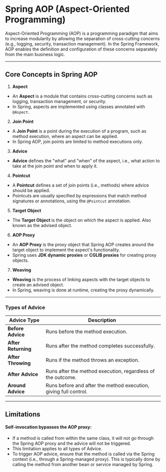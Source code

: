 # Spring AOP (Aspect-Oriented Programming)

Aspect-Oriented Programming (AOP) is a programming paradigm that aims to increase modularity by allowing the separation
of cross-cutting concerns (e.g., logging, security, transaction management). In the Spring Framework, AOP enables the
definition and configuration of these concerns separately from the main business logic.

---

## Core Concepts in Spring AOP

1. **Aspect**

- An **Aspect** is a module that contains cross-cutting concerns such as logging, transaction management, or security.
- In Spring, aspects are implemented using classes annotated with `@Aspect`.

2. **Join Point**

- A **Join Point** is a point during the execution of a program, such as method execution, where an aspect can be
  applied.
- In Spring AOP, join points are limited to method executions only.

3. **Advice**

- **Advice** defines the "what" and "when" of the aspect, i.e., what action to take at the join point and when to apply
  it.

4. **Pointcut**

- A **Pointcut** defines a set of join points (i.e., methods) where advice should be applied.
- Pointcuts are usually specified by expressions that match method signatures or annotations, using the `@Pointcut`
  annotation.

5. **Target Object**

- The **Target Object** is the object on which the aspect is applied. Also known as the advised object.

6. **AOP Proxy**

- An **AOP Proxy** is the proxy object that Spring AOP creates around the target object to implement the aspect's
  functionality.
- Spring uses **JDK dynamic proxies** or **CGLIB proxies** for creating proxy objects.

7. **Weaving**

- **Weaving** is the process of linking aspects with the target objects to create an advised object.
- In Spring, weaving is done at runtime, creating the proxy dynamically.

---

### Types of Advice

| Advice Type         | Description                                                      |
|---------------------|------------------------------------------------------------------|
| **Before Advice**   | Runs before the method execution.                                |
| **After Returning** | Runs after the method completes successfully.                    |
| **After Throwing**  | Runs if the method throws an exception.                          |
| **After Advice**    | Runs after the method execution, regardless of the outcome.      |
| **Around Advice**   | Runs before and after the method execution, giving full control. |

---

## Limitations

#### Self-invocation bypasses the AOP proxy:

- If a method is called from within the same class, it will not go through
  the Spring AOP proxy and the advice will not be triggered.
- This limitation applies to all types of Advice.
- To trigger AOP advice, ensure that the method is called via the Spring context (i.e., through a Spring-managed
  proxy). This is typically done by calling the method from another bean or service managed by Spring.
